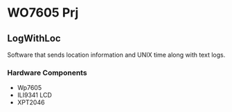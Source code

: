 # WO7605 Prj


## LogWithLoc

Software that sends location information and UNIX time along with text logs.

### Hardware Components
* Wp7605
* ILI9341 LCD
* XPT2046
